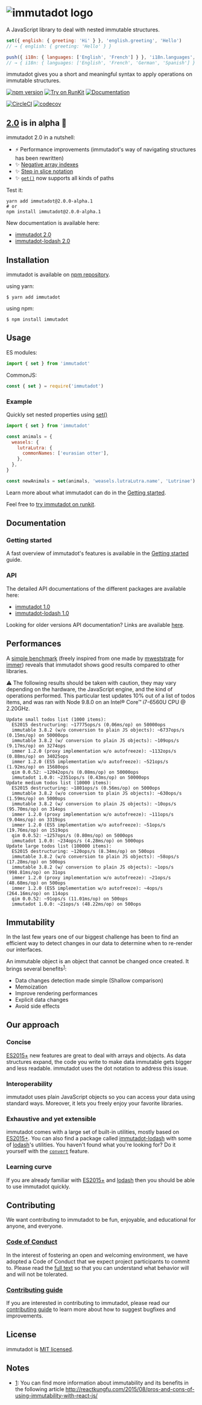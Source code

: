 ![immutadot logo](https://raw.githubusercontent.com/zenika-open-source/immutadot/master/misc/otter.svg?sanitize=true)
===

A JavaScript library to deal with nested immutable structures.

```js
set({ english: { greeting: 'Hi' } }, 'english.greeting', 'Hello')
// → { english: { greeting: 'Hello' } }

push({ i18n: { languages: ['English', 'French'] } }, 'i18n.languages', 'German', 'Spanish')
// → { i18n: { languages: ['English', 'French', 'German', 'Spanish'] } }
```
immutadot gives you a short and meaningful syntax to apply operations on immutable structures.

[![npm version](https://badge.fury.io/js/immutadot.svg)](https://badge.fury.io/js/immutadot)
[![Try on RunKit](https://badge.runkitcdn.com/immutadot.svg)](https://npm.runkit.com/immutadot)
[![Documentation](https://img.shields.io/badge/documentation-yes-brightgreen.svg)](https://immutadot.zenika.com/api/immutadot)

[![CircleCI](https://circleci.com/gh/zenika-open-source/immutadot.svg?style=shield&circle-token=8b309750f5785783ec9fb4531ba097da60563beb)](https://circleci.com/gh/zenika-open-source/immutadot)
[![codecov](https://codecov.io/gh/zenika-open-source/immutadot/branch/master/graph/badge.svg)](https://codecov.io/gh/zenika-open-source/immutadot)

## [2.0](https://github.com/zenika-open-source/immutadot/milestone/12) is in alpha :tada:

immutadot 2.0 in a nutshell:
 - :zap: Performance improvements (immutadot's way of navigating structures has been rewritten)
 - :sparkles: [Negative array indexes](https://github.com/zenika-open-source/immutadot/issues/169)
 - :sparkles: [Step in slice notation](https://github.com/zenika-open-source/immutadot/issues/295)
 - :sparkles: [`get()`](https://immutadot.zenika.com/api/immutadot/2.0/core.html#.get) now supports all kinds of paths

Test it:

```shell
yarn add immutadot@2.0.0-alpha.1
# or
npm install immutadot@2.0.0-alpha.1
```

New documentation is available here:
- [immutadot 2.0](https://immutadot.zenika.com/api/immutadot/2.0)
- [immutadot-lodash 2.0](https://immutadot.zenika.com/api/immutadot-lodash/2.0)

## Installation

immutadot is available on [npm repository](https://www.npmjs.com/package/immutadot).

using yarn:

```shell
$ yarn add immutadot
```

using npm:

```shell
$ npm install immutadot
```

## Usage

ES modules:

```js
import { set } from 'immutadot'
```

CommonJS:  

```js
const { set } = require('immutadot')
```

### Example

Quickly set nested properties using [set()](https://immutadot.zenika.com/api/immutadot/1.0/core.html#.set)

```js
import { set } from 'immutadot'

const animals = {
  weasels: {
    lutraLutra: {
      commonNames: ['eurasian otter'],
    },
  },
}

const newAnimals = set(animals, 'weasels.lutraLutra.name', 'Lutrinae')
```

Learn more about what immutadot can do in the [Getting started](https://immutadot.zenika.com/GETTING_STARTED.html).

Feel free to [try immutadot on runkit](https://npm.runkit.com/immutadot).

## Documentation

### Getting started

A fast overview of immutadot's features is available in the [Getting started](https://immutadot.zenika.com/GETTING_STARTED.html) guide.

### API

The detailed API documentations of the different packages are available here:
- [immutadot 1.0](https://immutadot.zenika.com/api/immutadot)
- [immutadot-lodash 1.0](https://immutadot.zenika.com/api/immutadot-lodash)

Looking for older versions API documentation? Links are available [here](https://github.com/zenika-open-source/immutadot/blob/master/docs/README.md).

## Performances

A [simple benchmark](https://github.com/zenika-open-source/immutadot/tree/master/packages/immutadot-benchmark/src/updateTodos.spec.js) (freely inspired from one made by [mweststrate](https://github.com/mweststrate) for [immer](https://github.com/mweststrate/immer)) reveals that immutadot shows good results compared to other libraries.

:warning: The following results should be taken with caution, they may vary depending on the hardware, the JavaScript engine, and the kind of operations performed. This particular test updates 10% out of a list of todos items, and was ran with Node 9.8.0 on an Intel® Core™ i7-6560U CPU @ 2.20GHz.

```
Update small todos list (1000 items):
  ES2015 destructuring: ~17775ops/s (0.06ms/op) on 50000ops
  immutable 3.8.2 (w/o conversion to plain JS objects): ~6737ops/s (0.15ms/op) on 50000ops
  immutable 3.8.2 (w/ conversion to plain JS objects): ~109ops/s (9.17ms/op) on 3274ops
  immer 1.2.0 (proxy implementation w/o autofreeze): ~1132ops/s (0.88ms/op) on 34025ops
  immer 1.2.0 (ES5 implementation w/o autofreeze): ~521ops/s (1.92ms/op) on 15680ops
  qim 0.0.52: ~12042ops/s (0.08ms/op) on 50000ops
  immutadot 1.0.0: ~2351ops/s (0.43ms/op) on 50000ops
Update medium todos list (10000 items):
  ES2015 destructuring: ~1801ops/s (0.56ms/op) on 5000ops
  immutable 3.8.2 (w/o conversion to plain JS objects): ~630ops/s (1.59ms/op) on 5000ops
  immutable 3.8.2 (w/ conversion to plain JS objects): ~10ops/s (95.70ms/op) on 314ops
  immer 1.2.0 (proxy implementation w/o autofreeze): ~111ops/s (9.04ms/op) on 3319ops
  immer 1.2.0 (ES5 implementation w/o autofreeze): ~51ops/s (19.76ms/op) on 1519ops
  qim 0.0.52: ~1257ops/s (0.80ms/op) on 5000ops
  immutadot 1.0.0: ~234ops/s (4.28ms/op) on 5000ops
Update large todos list (100000 items):
  ES2015 destructuring: ~120ops/s (8.34ms/op) on 500ops
  immutable 3.8.2 (w/o conversion to plain JS objects): ~58ops/s (17.28ms/op) on 500ops
  immutable 3.8.2 (w/ conversion to plain JS objects): ~1ops/s (998.81ms/op) on 31ops
  immer 1.2.0 (proxy implementation w/o autofreeze): ~21ops/s (48.68ms/op) on 500ops
  immer 1.2.0 (ES5 implementation w/o autofreeze): ~4ops/s (264.16ms/op) on 114ops
  qim 0.0.52: ~91ops/s (11.01ms/op) on 500ops
  immutadot 1.0.0: ~21ops/s (48.22ms/op) on 500ops
```

## Immutability

In the last few years one of our biggest challenge has been to find an efficient way to detect changes in our data to determine when to re-render our interfaces.

An immutable object is an object that cannot be changed once created. It brings several benefits<sup>[1](#notes)</sup>:

- Data changes detection made simple (Shallow comparison)
- Memoization
- Improve rendering performances
- Explicit data changes
- Avoid side effects

## Our approach

### Concise

[ES2015+](https://mdn.io/JavaScript/Reference) new features are great to deal with arrays and objects. As data structures expand, the code you write to make data immutable gets bigger and less readable. immutadot uses the dot notation to address this issue.

### Interoperability

immutadot uses plain JavaScript objects so you can access your data using standard ways. Moreover, it lets you freely enjoy your favorite libraries.

### Exhaustive and yet extensible

immutadot comes with a large set of built-in utilities, mostly based on [ES2015+](https://mdn.io/JavaScript/Reference). You can also find a package called [immutadot-lodash](https://github.com/zenika-open-source/immutadot/tree/master/packages/immutadot-lodash) with some of [lodash](https://lodash.com/)'s utilities. You haven't found what you're looking for? Do it yourself with the [`convert`](https://immutadot.zenika.com/api/immutadot/1.0/core.html#.convert) feature.

### Learning curve

If you are already familiar with [ES2015+](https://mdn.io/JavaScript/Reference) and [lodash](https://lodash.com/) then you should be able to use immutadot quickly.

## Contributing

We want contributing to immutadot to be fun, enjoyable, and educational for anyone, and everyone.

### [Code of Conduct](https://github.com/zenika-open-source/immutadot/blob/master/.github/CODE_OF_CONDUCT.md)

In the interest of fostering an open and welcoming environment, we have adopted a Code of Conduct that we expect project participants to commit to. Please read the [full text](https://github.com/zenika-open-source/immutadot/blob/master/.github/CODE_OF_CONDUCT.md) so that you can understand what behavior will and will not be tolerated.

### [Contributing guide](https://github.com/zenika-open-source/immutadot/blob/master/.github/CONTRIBUTING.md)

If you are interested in contributing to immutadot, please read our [contributing guide](https://github.com/zenika-open-source/immutadot/blob/master/.github/CONTRIBUTING.md) to learn more about how to suggest bugfixes and improvements.

## License

immutadot is [MIT licensed](https://github.com/zenika-open-source/immutadot/blob/master/LICENSE.md).

## Notes

- [1](#immutability): You can find more information about immutability and its benefits in the following article http://reactkungfu.com/2015/08/pros-and-cons-of-using-immutability-with-react-js/
